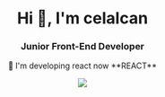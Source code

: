 <h1 align="center">Hi 👋, I'm celalcan</h1>
<h3 align="center">Junior Front-End Developer</h3>



<p align="center"> 🌱 I'm developing react now **REACT** </p>
<p align="center"> <img  src="https://media.giphy.com/media/uWMwQYgYVHVGU/giphy.gif"> </p>




